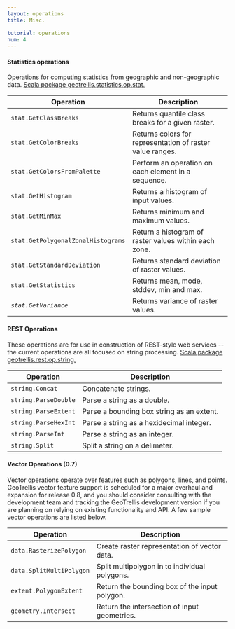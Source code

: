 ```yaml
---
layout: operations
title: Misc.

tutorial: operations
num: 4
---
```


#### Statistics operations

Operations for computing statistics from geographic and non-geographic data. [Scala package geotrellis.statistics.op.stat.](http://geotrellis.github.com/api.doc/latest/api/#geotrellis.statistics.op.stat.package)

<table class="bordered-table zebra-striped">
      <thead>
          <tr>
            <th>Operation</th>
            <th>Description</th>
          </tr>
        </thead>
        <tbody>
<tr><td><code>stat.GetClassBreaks</code></td><td>Returns quantile class breaks for a given raster.</td></tr>
<tr><td><code>stat.GetColorBreaks</code></td><td>Returns colors for representation of raster value ranges.</td></tr>
<tr><td><code>stat.GetColorsFromPalette</code></td><td>Perform an operation on each element in a sequence.</td></tr>
<tr><td><code>stat.GetHistogram</code></td><td>Returns a histogram of input values.</td></tr>
<tr><td><code>stat.GetMinMax</code></td><td>Returns minimum and maximum values.</td></tr>
<tr><td><code>stat.GetPolygonalZonalHistograms</code></td><td>Return a histogram of raster values within each zone.</td></tr>
<tr><td><code>stat.GetStandardDeviation</code></td><td>Returns standard deviation of raster values.</td></tr>
<tr><td><code>stat.GetStatistics</code></td><td>Returns mean, mode, stddev, min and max.</td></tr>
<tr><td><code><i>stat.GetVariance</i></code></td><td>Returns variance of raster values.</td></tr>
</tbody>
</table>

#### REST Operations

These operations are for use in construction of REST-style web services -- the current operations are all focused on string processing.  [Scala package geotrellis.rest.op.string.](http://geotrellis.github.com/api.doc/latest/api/#geotrellis.rest.op.string.package)

<table class="bordered-table zebra-striped">
      <thead>
          <tr>
            <th>Operation</th>
            <th>Description</th>
          </tr>
        </thead>
        <tbody>
<tr><td><code>string.Concat</code></td><td>Concatenate strings.</td></tr>
<tr><td><code>string.ParseDouble</code></td><td>Parse a string as a double.</td></tr>
<tr><td><code>string.ParseExtent</code></td><td>Parse a bounding box string as an extent.</td></tr>
<tr><td><code>string.ParseHexInt</code></td><td>Parse a string as a hexidecimal integer.</td></tr>
<tr><td><code>string.ParseInt</code></td><td>Parse a string as an integer.</td></tr>
<tr><td><code>string.Split</code></td><td>Split a string on a delimeter.</td></tr>
</tbody>
</table>


#### Vector Operations (0.7)

Vector operations operate over features such as polygons, lines, and points.  GeoTrellis vector feature
support is scheduled for a major overhaul and expansion for release 0.8, and you should consider consulting with the development team and tracking the GeoTrellis development version if you are planning on relying on existing functionality and API.  A few sample vector operations are listed below.

<table class="bordered-table zebra-striped">
      <thead>
          <tr>
            <th>Operation</th>
            <th>Description</th>
          </tr>
        </thead>
        <tbody>
<tr><td><code>data.RasterizePolygon</code></td><td>Create raster representation of vector data.</td></tr>
<tr><td><code>data.SplitMultiPolygon</code></td><td>Split multipolygon in to individual polygons.</td></tr>
<tr><td><code>extent.PolygonExtent</code></td><td>Return the bounding box of the input polygon.</td></tr>
<tr><td><code>geometry.Intersect</code></td><td>Return the intersection of input geometries.</td></tr>
</tbody>
</table>

